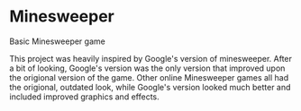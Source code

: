 # Minesweeper
Basic Minesweeper game

This project was heavily inspired by Google's version of minesweeper. After a bit of looking, Google's version was the only version that improved upon the origional version of the game. Other online Minesweeper games all had the origional, outdated look, while Google's version looked much better and included improved graphics and effects.

